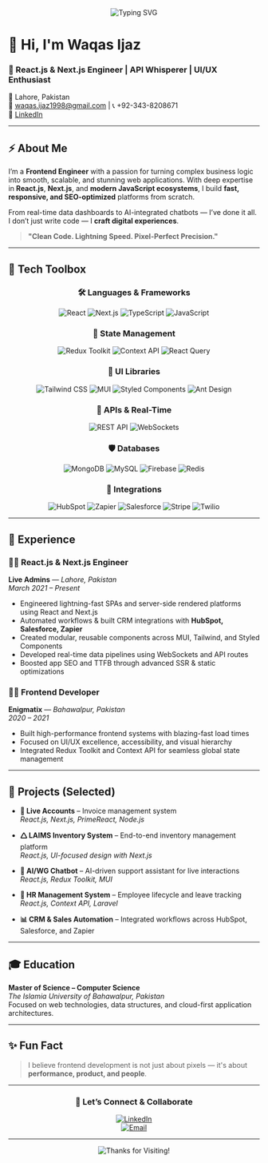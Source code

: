 <div align="center">
  <img src="https://readme-typing-svg.herokuapp.com?font=Fira+Code&weight=600&size=24&pause=1200&color=007ACC&center=true&vCenter=true&width=600&lines=React.js+%7C+Next.js+Engineer;Frontend+Architect+%26+API+Integrator;Builder+of+Bold+UIs+%2B+Beautiful+UX;Code.+Scale.+Automate.+Repeat." alt="Typing SVG" />
</div>

# 👋 Hi, I'm Waqas Ijaz

### 🚀 React.js & Next.js Engineer | API Whisperer | UI/UX Enthusiast  
📍 Lahore, Pakistan  
📧 [waqas.ijaz1998@gmail.com](mailto:waqas.ijaz1998@gmail.com) | 📞 +92-343-8208671  
🔗 [LinkedIn](https://www.linkedin.com/in/waqasijaz/)

---

## ⚡ About Me

I’m a **Frontend Engineer** with a passion for turning complex business logic into smooth, scalable, and stunning web applications. With deep expertise in **React.js**, **Next.js**, and **modern JavaScript ecosystems**, I build **fast, responsive, and SEO-optimized** platforms from scratch.

From real-time data dashboards to AI-integrated chatbots — I’ve done it all. I don’t just write code — I **craft digital experiences**.

> **"Clean Code. Lightning Speed. Pixel-Perfect Precision."**

---

## 🧠 Tech Toolbox

<div align="center">

### 🛠️ Languages & Frameworks  
![React](https://img.shields.io/badge/React.js-20232A?style=for-the-badge&logo=react&logoColor=61DAFB)
![Next.js](https://img.shields.io/badge/Next.js-000000?style=for-the-badge&logo=next.js&logoColor=white)
![TypeScript](https://img.shields.io/badge/TypeScript-007ACC?style=for-the-badge&logo=typescript&logoColor=white)
![JavaScript](https://img.shields.io/badge/JavaScript-F7DF1E?style=for-the-badge&logo=javascript&logoColor=black)

### 🧬 State Management  
![Redux Toolkit](https://img.shields.io/badge/Redux_Toolkit-764ABC?style=for-the-badge&logo=redux&logoColor=white)
![Context API](https://img.shields.io/badge/Context_API-FF6B81?style=for-the-badge&logo=react&logoColor=white)
![React Query](https://img.shields.io/badge/React_Query-FF4154?style=for-the-badge&logo=react-query&logoColor=white)

### 🎨 UI Libraries  
![Tailwind CSS](https://img.shields.io/badge/Tailwind_CSS-38B2AC?style=for-the-badge&logo=tailwind-css&logoColor=white)
![MUI](https://img.shields.io/badge/MUI-007FFF?style=for-the-badge&logo=mui&logoColor=white)
![Styled Components](https://img.shields.io/badge/Styled_Components-db7093?style=for-the-badge&logo=styled-components&logoColor=white)
![Ant Design](https://img.shields.io/badge/Ant_Design-0170FE?style=for-the-badge&logo=ant-design&logoColor=white)

### 🔌 APIs & Real-Time  
![REST API](https://img.shields.io/badge/REST_API-8E44AD?style=for-the-badge&logo=fastapi&logoColor=white)
![WebSockets](https://img.shields.io/badge/WebSockets-Socket.io-black?style=for-the-badge&logo=socket.io&logoColor=white)

### 🛡️ Databases  
![MongoDB](https://img.shields.io/badge/MongoDB-4EA94B?style=for-the-badge&logo=mongodb&logoColor=white)
![MySQL](https://img.shields.io/badge/MySQL-00758F?style=for-the-badge&logo=mysql&logoColor=white)
![Firebase](https://img.shields.io/badge/Firebase-FFCA28?style=for-the-badge&logo=firebase&logoColor=black)
![Redis](https://img.shields.io/badge/Redis-DC382D?style=for-the-badge&logo=redis&logoColor=white)

### 🔄 Integrations  
![HubSpot](https://img.shields.io/badge/HubSpot-FF7A59?style=for-the-badge&logo=hubspot&logoColor=white)
![Zapier](https://img.shields.io/badge/Zapier-FF4A00?style=for-the-badge&logo=zapier&logoColor=white)
![Salesforce](https://img.shields.io/badge/Salesforce-00A1E0?style=for-the-badge&logo=salesforce&logoColor=white)
![Stripe](https://img.shields.io/badge/Stripe-635BFF?style=for-the-badge&logo=stripe&logoColor=white)
![Twilio](https://img.shields.io/badge/Twilio-F22F46?style=for-the-badge&logo=twilio&logoColor=white)

</div>

---

## 💼 Experience

### 👨‍💻 **React.js & Next.js Engineer**  
**Live Admins** — *Lahore, Pakistan*  
_March 2021 – Present_  
- Engineered lightning-fast SPAs and server-side rendered platforms using React and Next.js  
- Automated workflows & built CRM integrations with **HubSpot, Salesforce, Zapier**  
- Created modular, reusable components across MUI, Tailwind, and Styled Components  
- Developed real-time data pipelines using WebSockets and API routes  
- Boosted app SEO and TTFB through advanced SSR & static optimizations  

### 🧑‍🎨 **Frontend Developer**  
**Enigmatix** — *Bahawalpur, Pakistan*  
_2020 – 2021_  
- Built high-performance frontend systems with blazing-fast load times  
- Focused on UI/UX excellence, accessibility, and visual hierarchy  
- Integrated Redux Toolkit and Context API for seamless global state management  

---

## 🔨 Projects (Selected)

- **💾 Live Accounts** – Invoice management system  
  _React.js, Next.js, PrimeReact, Node.js_

- **🛆 LAIMS Inventory System** – End-to-end inventory management platform  
  _React.js, UI-focused design with Next.js_

- **🤖 AI/WG Chatbot** – AI-driven support assistant for live interactions  
  _React.js, Redux Toolkit, MUI_

- **👥 HR Management System** – Employee lifecycle and leave tracking  
  _React.js, Context API, Laravel_

- **📊 CRM & Sales Automation** – Integrated workflows across HubSpot, Salesforce, and Zapier  

---

## 🎓 Education

**Master of Science – Computer Science**  
_The Islamia University of Bahawalpur, Pakistan_  
Focused on web technologies, data structures, and cloud-first application architectures.

---

## ✨ Fun Fact

> I believe frontend development is not just about pixels — it's about **performance, product, and people**.

---

<div align="center">

### 🤝 Let’s Connect & Collaborate

[![LinkedIn](https://img.shields.io/badge/LinkedIn-Waqas_Ijaz-0077B5?style=for-the-badge&logo=linkedin&logoColor=white)](https://www.linkedin.com/in/waqasijaz/)  
[![Email](https://img.shields.io/badge/Email-Reach_Out-D14836?style=for-the-badge&logo=gmail&logoColor=white)](mailto:waqas.ijaz1998@gmail.com)

---

![Thanks for Visiting!](https://img.shields.io/badge/Thanks_for_Stopping_By!-✨-FFD700?style=for-the-badge&logo=star&logoColor=black)

</div>
